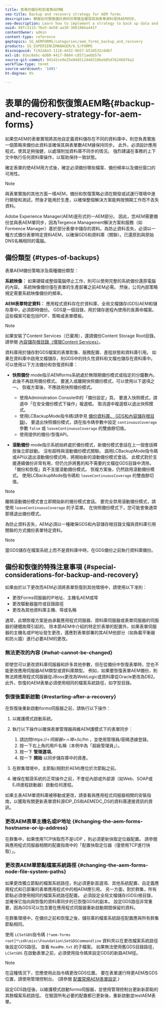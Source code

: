 ```yaml
---
title: 表單的備份和恢復策AEM略
seo-title: Backup and recovery strategy for AEM forms
description: 瞭解如何實施備份資料的策略並確保其與表單資料保持AEM同步。
seo-description: Learn how to implement a strategy to back up data and ensuring that it remains in sync with the AEM forms data.
uuid: 98fc3115-76e5-4e58-aa30-3601866a441f
contentOwner: admin
content-type: reference
geptopics: SG_AEMFORMS/categories/aem_forms_backup_and_recovery
products: SG_EXPERIENCEMANAGER/6.5/FORMS
discoiquuid: f192a8a3-1116-4d32-9b57-b53d532c0dbf
exl-id: 01ec6ebc-6d80-4417-9604-c8571aebb57e
source-git-commit: 9d142ce9e25e048512440310beb05d762468f6a2
workflow-type: tm+mt
source-wordcount: '1491'
ht-degree: 0%

---
```


# 表單的備份和恢復策AEM略{#backup-and-recovery-strategy-for-aem-forms}

如果您AEM的表單實現將其他自定義資料儲存在不同的資料庫中，則您負責實施一個策略來備份此資料並確保其與表單數AEM據保持同步。 此外，必須設計應用程式，使其足夠強健，以處理附加資料庫不同步的情況。 強烈建議在事務的上下文中執行任何資料庫操作，以幫助保持一致狀態。

確定表單的使AEM用方式後，確定必須備份哪些檔案、備份頻率以及備份窗口的可用性。

>[!NOTE]
>
>與表單實施的其他方面一樣AEM，備份和恢復策略必須在開發或試運行環境中進行開發和測試，然後才能用於生產，以確保整個解決方案能夠按預期工作而不丟失資料。

Adobe Experience Manager(AEM)是形式的一AEM部分。 因此，您AEM需要備份並與表AEM單同步，因為Tergence Management解決方案和服務（如Formence Manager）基於部分表單中儲存的資料。為防止資料丟失，必須以一種方式備份表單特定資料AEM，以確保GDS和資料庫（關聯）。已還原到與原始DNS名稱相同的電腦。

## 備份類型 {#types-of-backups}

表單AEM備份策略涉及兩種備份類型：

**系統映像：** 如果硬碟或整個電腦停止工作，則可以使用完整的系統備份還原電腦的內容。 系統映像備份僅在表單的生產部署之前AEM必需。 然後，公司內部策略規定需要系統映像備份的頻率。

**AEM表單特定資料：** 應用程式資料存在於資料庫、全局文檔儲存(GDS)AEM和儲存庫中，必須即時備份。 GDS是一個目錄，用於儲存進程內使用的長壽命檔案。 這些檔案可能包括PDF、策略或表單模板。

>[!NOTE]
>
>如果安裝了Content Services（已棄用），還請備份Content Storage Root目錄。 請參閱 [內容儲存根目錄（僅限Content Services）](/help/forms/using/admin-help/files-back-recover.md#content-storage-root-directory-content-services-only)。

資料庫用於儲存對GDS檔案的表單對象、服務配置、進程狀態和資料庫引用。 如果在資料庫中啟用文檔儲存，則GDS中的持久性資料和文檔也儲存在資料庫中。 可以使用以下方法備份和恢復資料庫：

* **快照備份** mode指示AEMforms系統處於無限期備份模式或指定的分鐘數內，此後不再啟用備份模式。 要進入或離開快照備份模式，可以使用以下選項之一。 恢複方案後，不應啟用快照備份模式。

   * 使用Administration Console中的「備份設定」頁。 要進入快照模式，請選中「在安全備份模式下操作」複選框。 取消選中複選框以退出快照模式。
   * 使用LCBackupMode指令碼(請參見 [備份資料庫、 GDS和內容儲存根目錄](/help/forms/using/admin-help/backing-aem-forms-data.md#back-up-the-database-gds-aem-repository-and-content-storage-root-directories))。 要退出快照備份模式，請在指令碼參數中設定 `continuousCoverage` 參數 `false` 或 `leaveContinuousCoverage` 的雙曲餘切值。
   * 使用提供的備份/恢復API。 <!-- Fix broken link(see AEM forms API Reference section on AEM Forms Help and Tutorials page).-->

* **滾動備份** mode指示系統始終處於備份模式，新備份模式會話在上一個會話釋放後立即啟動。 沒有超時與滾動備份模式關聯。 調用LCBackupMode指令碼或API以退出滾動備份模式時，將開始新的滾動備份模式會話。 此模式對於支援連續備份非常有用，但仍允許將舊的和不需要的文檔從GDS目錄中清除。 「備份和恢復」頁不支援滾動備份模式。 恢複方案後，仍然啟用滾動備份模式。 使用LCBackupMode指令碼和 `leaveContinuousCoverage` 的雙曲餘切值。

>[!NOTE]
>
>離開滾動備份模式會立即開始新的備份模式會話。 要完全禁用滾動備份模式，請使用 `leaveContinuousCoverage` 的子菜單。 在快照備份模式下，您可能會像通常那樣退出備份模式。

為防止資料丟失，AEM必須以一種確保GDS和內容儲存根目錄文檔與資料庫引用關聯的方式備份表單特定資料。

>[!NOTE]
>
>當GDS儲存在檔案系統上而不是資料庫中時，在GDS備份之前執行資料庫備份。

## 備份和恢復的特殊注意事項 {#special-considerations-for-backup-and-recovery}

如果由於以下更改而AEM必須將表單恢復到其他環境中，請使用以下准則：

* 更改Forms伺服器的IP地址、主機名AEM或埠
* 更改驅動器盤符或目錄路徑
* 更改為其他資料庫主機、埠或名稱

通常，此類恢複方案是由承載應用程式伺服器、資料庫伺服器或表單伺服器的伺服器的硬體故障引起的。 除本節AEM中介紹的特定於表單的配置外，如果表單伺服器的主機名或IP地址發生更改，還應對表單部署的其AEM他部分（如負載平衡器和防火牆）進行必要AEM的更改。

### 無法更改的內容 {#what-cannot-be-changed}

即使您可以更改資料庫伺服器和許多其他參數，但在從備份中恢復表單時，您也不能更改應用伺服器AEM類型或資料庫類型。 例如，如果要恢復表單AEM備份，則無法將應用程式伺服器從JBoss更改為WebLogic或資料庫從Oracle更改為DB2。 此外，恢復的AEM表單必須使用相同的檔案系統路徑，如字型目錄。

### 恢復後重新啟動 {#restarting-after-a-recovery}

在恢復後重新啟動forms伺服器之前，請執行以下操作：

1. 以維護模式啟動系統。
1. 執行以下操作以確保表單管理器與維AEM護模式下的表單同步：

   1. 請訪問https://&lt;*伺服器*>:&lt;*埠*>/lc/fm ，並使用管理員/密碼憑據登錄。
   1. 按一下右上角的用戶名稱（本例中為「超級管理員」）。
   1. 按一下 **管理選項**。
   1. 按一下 **開始** 以同步儲存庫中的資產。

1. 在群集環境中，主節點(相對於AEM)應位於次節點之前。
1. 確保在驗證系統的正常操作之前，不會從內部或外部源（如Web、SOAP或EJB進程啟動器）啟動任何進程。

如果主表AEM單資料庫被移動或更改，請查看與應用程式伺服器相關的安裝指南，以獲取有關更新表單資料源IDP_DS和AEMEDC_DS的資料庫連接資訊的資訊。

### 更改AEM表單主機名或IP地址 {#changing-the-aem-forms-hostname-or-ip-address}

在群集中，如果使用TCP快取而不是UDP ，則必須更新快取定位器配置。 請參閱與應用程式伺服器相關的配置指南中的「配置快取定位器（僅使用TCP進行快取）」。

### 更改表AEM單節點檔案系統路徑 {#changing-the-aem-forms-node-file-system-paths}

如果更改獨立節點的檔案系統路徑，則必須更新首選項、其他系統配置、自定義應用程式和已部署的表單應用程式中的相AEM應引用。 另一方面，對於群集，所有節點必須使用相同的檔案系統路徑配置。 必須設定全局文檔儲存(GDS)根目錄，並確保它指向與恢復的資料庫同步的已恢復GDS的副本。 設定GDS路徑非常重要，因為GDS可以包含要在應用程式伺服器重新啟動期間保留的資料。

在群集環境中，在備份之前和恢復之後，儲存庫的檔案系統路徑配置應與所有群集節點相同。

使用 `LCSetGDS`指令碼 `[*aem-forms root]*\sdk\misc\Foundation\SetGDSCommandline` 資料夾以在更改檔案系統路徑後設定GDS路徑。 查看 `ReadMe.txt` 的子檔案。 如果無法使用舊GDS目錄路徑， `LCSetGDS` 在啟動表單之前，必須使用指令碼來設定GDS的新路AEM徑。

>[!NOTE]
>
>在這種情況下，您應使用此指令碼更改GDS位置。 要在表單運行時更AEM改GDS位置，請使用管理控制台。 (請參閱 [配置常規AEM表單設定](/help/forms/using/admin-help/configure-general-aem-forms-settings.md#configure-general-aem-forms-settings)*.)*

設定GDS路徑後，以維護模式啟動forms伺服器，並使用管理控制台更新新節點的其餘檔案系統路徑。 在驗證所有必要的配置都已更新後，重新啟動並testAEM表單。
